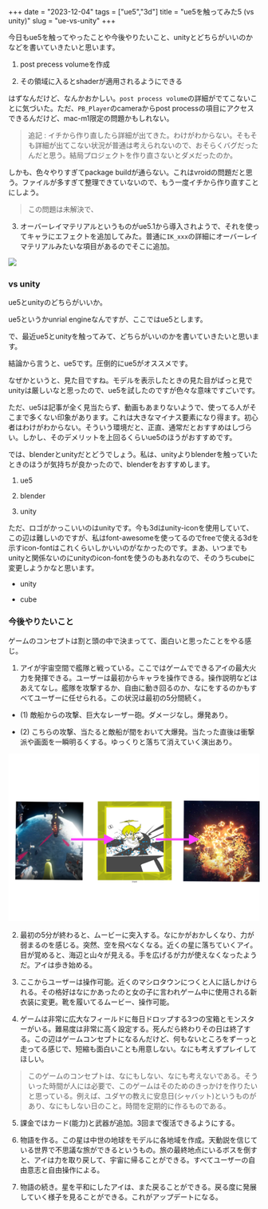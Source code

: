 +++
date = "2023-12-04"
tags = ["ue5","3d"]
title = "ue5を触ってみた5 (vs unity)"
slug = "ue-vs-unity"
+++

今日もue5を触ってやったことや今後やりたいこと、unityとどちらがいいのかなどを書いていきたいと思います。

1. post precess volumeを作成

2. その領域に入るとshaderが適用されるようにできる

はずなんだけど、なんかおかしい。`post process volume`の詳細がでてこないことに気づいた。ただ、`PB_Player`のcameraからpost processの項目にアクセスできるんだけど、mac-m1限定の問題かもしれない。

> 追記 : イチから作り直したら詳細が出てきた。わけがわからない。そもそも詳細が出てこない状況が普通は考えられないので、おそらくバグだったんだと思う。結局プロジェクトを作り直さないとダメだったのか。

しかも、色々やりすぎてpackage buildが通らない。これはvroidの問題だと思う。ファイルが多すぎて整理できていないので、もう一度イチから作り直すことにしよう。

> この問題は未解決で、

3. オーバーレイマテリアルというものがue5.1から導入されようで、それを使ってキャラにエフェクトを追加してみた。普通に`IK_xxx`の詳細にオーバーレイマテリアルみたいな項目があるのでそこに追加。

![](https://raw.githubusercontent.com/syui/img/master/other/ue5_ai_20231203_203305.png)

### vs unity

ue5とunityのどちらがいいか。

ue5というかunrial engineなんですが、ここではue5とします。

で、最近ue5とunityを触ってみて、どちらがいいのかを書いていきたいと思います。

結論から言うと、ue5です。圧倒的にue5がオススメです。

なぜかというと、見た目ですね。モデルを表示したときの見た目がぱっと見でunityは厳しいなと思ったので、ue5を試したのですが色々な意味ですごいです。

ただ、ue5は記事が全く見当たらず、動画もあまりないようで、使ってる人がそこまで多くない印象があります。これは大きなマイナス要素になり得ます。初心者はわけがわからない。そういう環境だと、正直、通常だとおすすめはしづらい。しかし、そのデメリットを上回るくらいue5のほうがおすすめです。

では、blenderとunityだとどうでしょう。私は、unityよりblenderを触っていたときのほうが気持ちが良かったので、blenderをおすすめします。

1. ue5

2. blender

3. unity

ただ、ロゴがかっこいいのはunityです。今も3dはunity-iconを使用していて、この辺は難しいのですが、私はfont-awesomeを使ってるのでfreeで使える3dを示すicon-fontはこれくらいしかいいのがなかったのです。まあ、いつまでもunityと関係ないのにunityのicon-fontを使うのもあれなので、そのうちcubeに変更しようかなと思います。

- <i class="fa-brands fa-unity"></i> unity

- <i class="fa-solid fa-cube"></i> cube

### 今後やりたいこと

ゲームのコンセプトは割と頭の中で決まってて、面白いと思ったことをやる感じ。

1. アイが宇宙空間で艦隊と戦っている。ここではゲームでできるアイの最大火力を発揮できる。ユーザーは最初からキャラを操作できる。操作説明などはあえてなし。艦隊を攻撃するか、自由に動き回るのか、なにをするのかもすべてユーザーに任せられる。この状況は最初の5分間続く。

- (1) 敵船からの攻撃、巨大なレーザー砲。ダメージなし。爆発あり。

- (2) こちらの攻撃、当たると敵船が間をおいて大爆発。当たった直後は衝撃派や画面を一瞬明るくする。ゆっくりと落ちて消えていく演出あり。

![](https://raw.githubusercontent.com/syui/img/master/other/ue5_ai_20231204_0001.jpg)

2. 最初の5分が終わると、ムービーに突入する。なにかがおかしくなり、力が弱まるのを感じる。突然、空を飛べなくなる。近くの星に落ちていくアイ。目が覚めると、海辺と山々が見える。手を広げるが力が使えなくなったようだ。アイは歩き始める。

3. ここからユーザーは操作可能。近くのマシロタウンにつくと人に話しかけられる。その格好はなにかあったのと女の子に言われゲーム中に使用される新衣装に変更。靴を履いてるムービー、操作可能。

4. ゲームは非常に広大なフィールドに毎日ドロップする3つの宝箱とモンスターがいる。難易度は非常に高く設定する。死んだら終わりその日は終了する。この辺はゲームコンセプトになるんだけど、何もないところをずーっと走ってる感じで、短縮も面白いことも用意しない。なにも考えずプレイしてほしい。

> このゲームのコンセプトは、なにもしない、なにも考えないである。そういった時間が人には必要で、このゲームはそのためのきっかけを作りたいと思っている。例えば、ユダヤの教えに安息日(シャバット)というものがあり、なにもしない日のこと。時間を定期的に作るものである。

5. 課金ではカード(能力)と武器が追加。3回まで復活できるようにする。

6. 物語を作る。この星は中世の地球をモデルに各地域を作成。天動説を信じている世界で不思議な旅ができるというもの。旅の最終地点にいるボスを倒すと、アイは力を取り戻して、宇宙に帰ることができる。すべてユーザーの自由意志と自由操作による。

7. 物語の続き。星を平和にしたアイは、また戻ることができる。戻る度に発展していく様子を見ることができる。これがアップデートになる。

